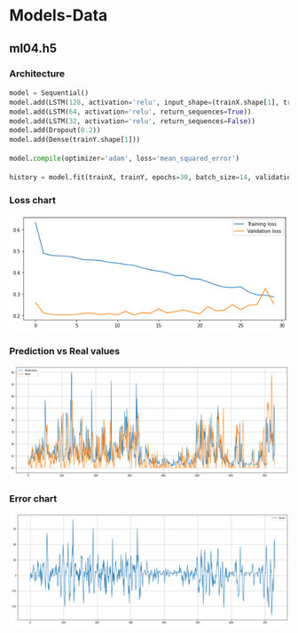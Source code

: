 # Models-Data 

## ml04.h5

### Architecture
```python
model = Sequential()
model.add(LSTM(128, activation='relu', input_shape=(trainX.shape[1], trainX.shape[2]), return_sequences=True))
model.add(LSTM(64, activation='relu', return_sequences=True))
model.add(LSTM(32, activation='relu', return_sequences=False))
model.add(Dropout(0.2))
model.add(Dense(trainY.shape[1]))

model.compile(optimizer='adam', loss='mean_squared_error')

history = model.fit(trainX, trainY, epochs=30, batch_size=14, validation_split=0.1, verbose=1)
```
### Loss chart
![Loss chart](ml04/ml04.png)
### Prediction vs Real values 
![Prediction](ml04/prediction.png)
### Error chart
![Error](ml04/error.png)